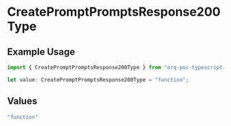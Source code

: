 # CreatePromptPromptsResponse200Type

## Example Usage

```typescript
import { CreatePromptPromptsResponse200Type } from "orq-poc-typescript-multi-env-version/models/operations";

let value: CreatePromptPromptsResponse200Type = "function";
```

## Values

```typescript
"function"
```